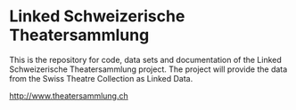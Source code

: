 Linked Schweizerische Theatersammlung
==============================

This is the repository for code, data sets and documentation of the Linked Schweizerische Theatersammlung project. The project will provide the data from the Swiss Theatre Collection as Linked Data.

http://www.theatersammlung.ch
